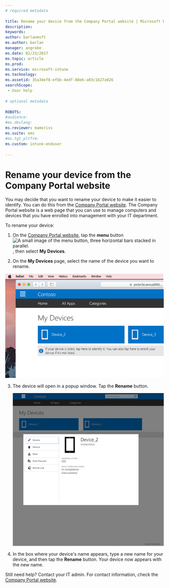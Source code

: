 ```yaml
---
# required metadata

title: Rename your device from the Company Portal website | Microsoft Docs
description:
keywords:
author: barlanmsft
ms.author: barlan
manager: angrobe
ms.date: 02/23/2017
ms.topic: article
ms.prod:
ms.service: microsoft-intune
ms.technology:
ms.assetid: 35a34ef8-efbb-4edf-88eb-a03c1b27a026
searchScope:
 - User help

# optional metadata

ROBOTS:  
#audience:
#ms.devlang:
ms.reviewer: mamoriss
ms.suite: ems
#ms.tgt_pltfrm:
ms.custom: intune-enduser

---
```


# Rename your device from the Company Portal website

You may decide that you want to rename your device to make it easier to identify. You can do this from the [Company Portal website](http://portal.manage.microsoft.com). The Company Portal website is a web page that you can use to manage computers and devices that you have enrolled into management with your IT department.

To rename your device:

1.	On the [Company Portal website](http://portal.manage.microsoft.com), tap the __menu__ button ![A small image of the menu button, three horizontal bars stacked in parallel.](/Intune/whats-new/media/CP_hamburger_menu.png), then select __My Devices__.

2. On the __My Devices__ page, select the name of the device you want to rename.

  ![A screenshot of the My Device page, with a couple of unidentified devices above the banner prompt to enroll unlisted devices or identify unidentified ones.](./media/macOS_enroll_002_tap_here_banner.png)

3.	The device will open in a popup window. Tap the **Rename** button.

	![All options for a selected device on the Company Portal website, including Rename, Remove, Reset Device, Reset Passcode, and Remote Lock. ](./media/iwp-screen-with-all-options.png)

4.  In the box where your device's name appears, type a new name for your device, and then tap the **Rename** button. Your device now appears with the new name.

Still need help? Contact your IT admin. For contact information, check the [Company Portal website](http://portal.manage.microsoft.com).
